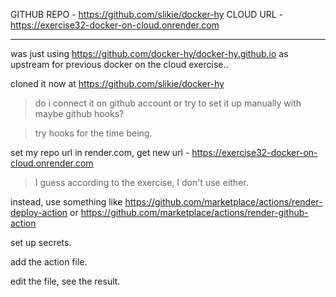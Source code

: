 GITHUB REPO - https://github.com/slikie/docker-hy
CLOUD URL - https://exercise32-docker-on-cloud.onrender.com

---


was just using https://github.com/docker-hy/docker-hy.github.io as upstream for previous docker on the cloud exercise..

cloned it now at https://github.com/slikie/docker-hy

> do i connect it on github account or try to set it up manually with maybe github hooks?

> try hooks for the time being.

set my repo url in render.com, get new url - https://exercise32-docker-on-cloud.onrender.com

> I guess according to the exercise, I don't use either.

instead, use something like https://github.com/marketplace/actions/render-deploy-action or https://github.com/marketplace/actions/render-github-action



set up secrets.

add the action file.

edit the file, see the result.